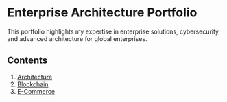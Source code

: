 # Enterprise Architecture Portfolio

This portfolio highlights my expertise in enterprise solutions, cybersecurity, and advanced architecture for global enterprises.

## Contents

1. [Architecture](./Architecture/README.md)
2. [Blockchain](./Blockchain/README.md)
3. [E-Commerce](./E-Commerce/README.md)
